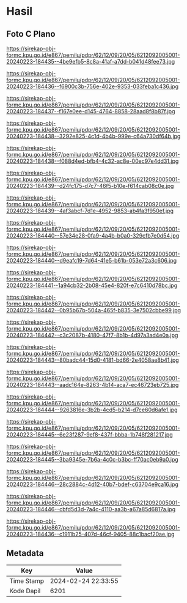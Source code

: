 # Hasil

## Foto C Plano

https://sirekap-obj-formc.kpu.go.id/e867/pemilu/pdpr/62/12/09/20/05/6212092005001-20240223-184435--4be9efb5-8c8a-41af-a7dd-b041d48fee73.jpg

https://sirekap-obj-formc.kpu.go.id/e867/pemilu/pdpr/62/12/09/20/05/6212092005001-20240223-184436--f6900c3b-756e-402e-9353-033feba1c436.jpg

https://sirekap-obj-formc.kpu.go.id/e867/pemilu/pdpr/62/12/09/20/05/6212092005001-20240223-184437--f167e0ee-d145-4764-8858-28aad8f8b87f.jpg

https://sirekap-obj-formc.kpu.go.id/e867/pemilu/pdpr/62/12/09/20/05/6212092005001-20240223-184438--3292e825-4c1d-4b4b-999e-c64a730df64b.jpg

https://sirekap-obj-formc.kpu.go.id/e867/pemilu/pdpr/62/12/09/20/05/6212092005001-20240223-184438--f088d4ed-bfb4-4c32-ac8e-00ec97e4dd31.jpg

https://sirekap-obj-formc.kpu.go.id/e867/pemilu/pdpr/62/12/09/20/05/6212092005001-20240223-184439--d24fc175-d7c7-46f5-b10e-f614cab08c0e.jpg

https://sirekap-obj-formc.kpu.go.id/e867/pemilu/pdpr/62/12/09/20/05/6212092005001-20240223-184439--4af3abcf-7d1e-4952-9853-ab4fa3f950ef.jpg

https://sirekap-obj-formc.kpu.go.id/e867/pemilu/pdpr/62/12/09/20/05/6212092005001-20240223-184440--57e34e28-0fa9-4a4b-b0a0-329cfb7e0d54.jpg

https://sirekap-obj-formc.kpu.go.id/e867/pemilu/pdpr/62/12/09/20/05/6212092005001-20240223-184440--d9eafc19-7d64-41e5-b61b-053e72a3c606.jpg

https://sirekap-obj-formc.kpu.go.id/e867/pemilu/pdpr/62/12/09/20/05/6212092005001-20240223-184441--1a94cb32-2b08-45e4-820f-e7c6410d78bc.jpg

https://sirekap-obj-formc.kpu.go.id/e867/pemilu/pdpr/62/12/09/20/05/6212092005001-20240223-184442--0b95b67b-504a-465f-b835-3e7502cbbe99.jpg

https://sirekap-obj-formc.kpu.go.id/e867/pemilu/pdpr/62/12/09/20/05/6212092005001-20240223-184442--c3c2087b-4180-47f7-8b1b-4d97a3ad4e0a.jpg

https://sirekap-obj-formc.kpu.go.id/e867/pemilu/pdpr/62/12/09/20/05/6212092005001-20240223-184443--80badc44-15d0-4181-bd66-2e4058ae8b41.jpg

https://sirekap-obj-formc.kpu.go.id/e867/pemilu/pdpr/62/12/09/20/05/6212092005001-20240223-184443--aadc164e-8263-4b14-aca7-ec46723eb725.jpg

https://sirekap-obj-formc.kpu.go.id/e867/pemilu/pdpr/62/12/09/20/05/6212092005001-20240223-184444--9263816e-3b2b-4cd5-b214-d7ce60d6afe1.jpg

https://sirekap-obj-formc.kpu.go.id/e867/pemilu/pdpr/62/12/09/20/05/6212092005001-20240223-184445--6e23f287-9ef8-437f-bbba-1b748f281217.jpg

https://sirekap-obj-formc.kpu.go.id/e867/pemilu/pdpr/62/12/09/20/05/6212092005001-20240223-184445--3ba9345e-7b6a-4c0c-b3bc-ff70ac0eb9a0.jpg

https://sirekap-obj-formc.kpu.go.id/e867/pemilu/pdpr/62/12/09/20/05/6212092005001-20240223-184446--28c2884c-4d12-40b7-bdef-c63704e9ca16.jpg

https://sirekap-obj-formc.kpu.go.id/e867/pemilu/pdpr/62/12/09/20/05/6212092005001-20240223-184446--cbfd5d3d-7a4c-4110-aa3b-a67a85d6817a.jpg

https://sirekap-obj-formc.kpu.go.id/e867/pemilu/pdpr/62/12/09/20/05/6212092005001-20240223-184436--c1911b25-407d-46cf-9405-88c1bacf20ae.jpg


## Metadata

| Key        | Value               |
| ---------- | ------------------- |
| Time Stamp | 2024-02-24 22:33:55 |
| Kode Dapil | 6201                |



